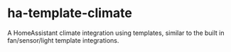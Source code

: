 # ha-template-climate
A HomeAssistant climate integration using templates, similar to the built in fan/sensor/light template integrations.
